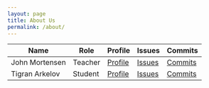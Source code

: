 ```yaml
---
layout: page
title: About Us
permalink: /about/
---
```


<table>
  <thead>
  <tr>
    <th>Name</th>
    <th>Role</th>
    <th>Profile</th>
    <th>Issues</th>
    <th>Commits</th>
  </tr>
  </thead>
  <tbody id="result">
  <tr>
    <td>John Mortensen</td>
    <td>Teacher</td>
    <td><a href="https://github.com/jm1021" target="_blank">Profile</a></td>
    <td><a href="https://github.com/nighthawkcoders/APCSA/issues/assigned/jm1021" target="_blank">Issues</a></td>
    <td><a href="https://github.com/nighthawkcoders/APCSA/commits?author=jm1021" target="_blank">Commits</a></td>
  </tr>
  <tr>
    <td>Tigran Arkelov</td>
    <td>Student</td>
    <td><a href="https://github.com/Tigran7" target="_blank">Profile</a></td>
    <td><a href="https://github.com/nighthawkcoders/APCSA/issues/assigned/Tigran7" target="_blank">Issues</a></td>
    <td><a href="https://github.com/nighthawkcoders/APCSA/commits?author=Tigran7" target="_blank">Commits</a></td>
  </tr>
  </tbody>
</table>

<script>
  // prepare HTML result container for new output
  const resultContainer = document.getElementById("result");

  // prepare fetch option
  const options = {
    method: 'GET', // *GET, POST, PUT, DELETE, etc.
    mode: 'cors', // no-cors, *cors, same-origin
    cache: 'default', // *default, no-cache, reload, force-cache, only-if-cached
    credentials: 'omit', // include, *same-origin, omit
    headers: {
      'Content-Type': 'application/json'
      // 'Content-Type': 'application/x-www-form-urlencoded',
    },
  };

  // fetch the API
  fetch('https://csp.nighthawkcodingsociety.com/api/jokes', options)
    .then(response => {
      // check for response errors
      if (response.status !== 200) {
          const errorMsg = 'Database response error: ' + response.status;
          console.log(errorMsg);
          const tr = document.createElement("tr");
          const td = document.createElement("td");
          td.innerHTML = errorMsg;
          tr.appendChild(td);
          resultContainer.appendChild(tr);
          return;
      }
      // response to json data
      response.json().then(data => {
          console.log(data);
          for (let row in data) {
            const tr = document.createElement("tr");
            const td = document.createElement("td");
            td.innerHTML = row;
            tr.appendChild(td);
            resultContainer.appendChild(tr);
          }
      })
  })
  // catch fetch errors
  .catch(err => {
    console.error(err);
    const tr = document.createElement("tr");
    const td = document.createElement("td");
    td.innerHTML = err;
    tr.appendChild(td);
    resultContainer.appendChild(tr);
  });
</script>
